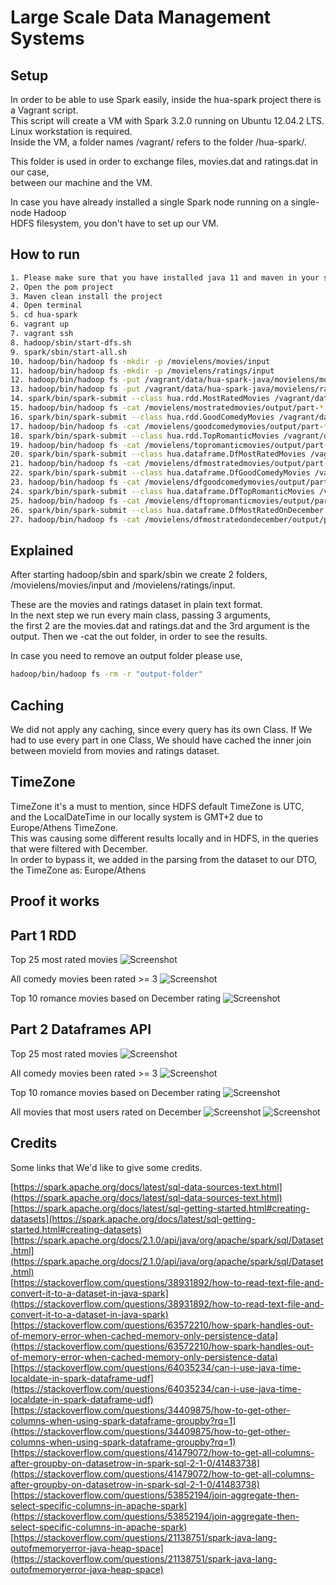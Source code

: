 # Large Scale Data Management Systems

## Setup
In order to be able to use Spark easily, inside the hua-spark project there is a Vagrant script.<br />
This script will create a VM with Spark 3.2.0 running on Ubuntu 12.04.2 LTS. <br />
Linux workstation is required.<br />
Inside the VM, a folder names /vagrant/ refers to the folder /hua-spark/.<br />

This folder is used in order to exchange files, movies.dat and ratings.dat in our case,<br />
between our machine and the VM.<br />

In case you have already installed a single Spark node running on a single-node Hadoop <br />
HDFS filesystem, you don't have to set up our VM.<br />

## How to run
```bash
1. Please make sure that you have installed java 11 and maven in your system.
2. Open the pom project
3. Maven clean install the project
4. Open terminal
5. cd hua-spark
6. vagrant up
7. vagrant ssh
8. hadoop/sbin/start-dfs.sh
9. spark/sbin/start-all.sh
10. hadoop/bin/hadoop fs -mkdir -p /movielens/movies/input
11. hadoop/bin/hadoop fs -mkdir -p /movielens/ratings/input
12. hadoop/bin/hadoop fs -put /vagrant/data/hua-spark-java/movielens/movies.dat /movielens/movies/input
13. hadoop/bin/hadoop fs -put /vagrant/data/hua-spark-java/movielens/ratings.dat /movielens/ratings/input
14. spark/bin/spark-submit --class hua.rdd.MostRatedMovies /vagrant/data/hua-spark-java/target/hua-spark-java-1.0-SNAPSHOT.jar hdfs://localhost:54310/movielens/movies/input hdfs://localhost:54310/movielens/ratings/input hdfs://localhost:54310/movielens/mostratedmovies/output
15. hadoop/bin/hadoop fs -cat /movielens/mostratedmovies/output/part-*
16. spark/bin/spark-submit --class hua.rdd.GoodComedyMovies /vagrant/data/hua-spark-java/target/hua-spark-java-1.0-SNAPSHOT.jar hdfs://localhost:54310/movielens/movies/input hdfs://localhost:54310/movielens/ratings/input hdfs://localhost:54310/movielens/goodcomedymovies/output
17. hadoop/bin/hadoop fs -cat /movielens/goodcomedymovies/output/part-*
18. spark/bin/spark-submit --class hua.rdd.TopRomanticMovies /vagrant/data/hua-spark-java/target/hua-spark-java-1.0-SNAPSHOT.jar hdfs://localhost:54310/movielens/movies/input hdfs://localhost:54310/movielens/ratings/input hdfs://localhost:54310/movielens/topromanticmovies/output
19. hadoop/bin/hadoop fs -cat /movielens/topromanticmovies/output/part-*
20. spark/bin/spark-submit --class hua.dataframe.DfMostRatedMovies /vagrant/data/hua-spark-java/target/hua-spark-java-1.0-SNAPSHOT.jar hdfs://localhost:54310/movielens/movies/input hdfs://localhost:54310/movielens/ratings/input hdfs://localhost:54310/movielens/dfmostratedmovies/output
21. hadoop/bin/hadoop fs -cat /movielens/dfmostratedmovies/output/part-*
22. spark/bin/spark-submit --class hua.dataframe.DfGoodComedyMovies /vagrant/data/hua-spark-java/target/hua-spark-java-1.0-SNAPSHOT.jar hdfs://localhost:54310/movielens/movies/input hdfs://localhost:54310/movielens/ratings/input hdfs://localhost:54310/movielens/dfgoodcomedymovies/output
23. hadoop/bin/hadoop fs -cat /movielens/dfgoodcomedymovies/output/part-*
24. spark/bin/spark-submit --class hua.dataframe.DfTopRomanticMovies /vagrant/data/hua-spark-java/target/hua-spark-java-1.0-SNAPSHOT.jar hdfs://localhost:54310/movielens/movies/input hdfs://localhost:54310/movielens/ratings/input hdfs://localhost:54310/movielens/dftopromanticmovies/output
25. hadoop/bin/hadoop fs -cat /movielens/dftopromanticmovies/output/part-*
26. spark/bin/spark-submit --class hua.dataframe.DfMostRatedOnDecember /vagrant/data/hua-spark-java/target/hua-spark-java-1.0-SNAPSHOT.jar hdfs://localhost:54310/movielens/movies/input hdfs://localhost:54310/movielens/ratings/input hdfs://localhost:54310/movielens/dfmostratedondecember/output
27. hadoop/bin/hadoop fs -cat /movielens/dfmostratedondecember/output/part-*
```

## Explained
After starting hadoop/sbin and spark/sbin we create 2 folders, <br />
/movielens/movies/input and /movielens/ratings/input.

These are the movies and ratings dataset in plain text format.<br />
In the next step we run every main class, passing 3 arguments,<br />
the first 2 are the movies.dat and ratings.dat and the 3rd argument is the output.
Then we -cat the out folder, in order to see the results.

In case you need to remove an output folder please use, <br />
```bash
hadoop/bin/hadoop fs -rm -r "output-folder"
```

## Caching
We did not apply any caching, since every query has its own Class.
If We had to use every part in one Class, We should have cached the inner join between movieId from movies and ratings dataset.

## TimeZone
TimeZone it's a must to mention, since HDFS default TimeZone is UTC, <br />
and the LocalDateTime in our locally system is GMT+2 due to Europe/Athens TimeZone. <br />
This was causing some different results locally and in HDFS, in the queries that were filtered with December. <br />
In order to bypass it, we added in the parsing from the dataset to our DTO, the TimeZone as: Europe/Athens

## Proof it works
## Part 1 RDD
Top 25 most rated movies
![Screenshot](images/spark-part1-1.png)

All comedy movies been rated >= 3
![Screenshot](images/spark-part1-2.png)

Top 10 romance movies based on December rating
![Screenshot](images/spark-part1-3.png)

## Part 2 Dataframes API
Top 25 most rated movies
![Screenshot](images/spark-part2-1.png)

All comedy movies been rated >= 3
![Screenshot](images/spark-part2-2.png)

Top 10 romance movies based on December rating
![Screenshot](images/spark-part2-3.png)

All movies that most users rated on December
![Screenshot](images/spark-part2-4.png)
![Screenshot](images/spark-part2-5.png)

## Credits
Some links that We'd like to give some credits.

[https://spark.apache.org/docs/latest/sql-data-sources-text.html](https://spark.apache.org/docs/latest/sql-data-sources-text.html)<br />
[https://spark.apache.org/docs/latest/sql-getting-started.html#creating-datasets](https://spark.apache.org/docs/latest/sql-getting-started.html#creating-datasets)<br />
[https://spark.apache.org/docs/2.1.0/api/java/org/apache/spark/sql/Dataset.html](https://spark.apache.org/docs/2.1.0/api/java/org/apache/spark/sql/Dataset.html)<br />
[https://stackoverflow.com/questions/38931892/how-to-read-text-file-and-convert-it-to-a-dataset-in-java-spark](https://stackoverflow.com/questions/38931892/how-to-read-text-file-and-convert-it-to-a-dataset-in-java-spark)<br />
[https://stackoverflow.com/questions/63572210/how-spark-handles-out-of-memory-error-when-cached-memory-only-persistence-data](https://stackoverflow.com/questions/63572210/how-spark-handles-out-of-memory-error-when-cached-memory-only-persistence-data)<br />
[https://stackoverflow.com/questions/64035234/can-i-use-java-time-localdate-in-spark-dataframe-udf](https://stackoverflow.com/questions/64035234/can-i-use-java-time-localdate-in-spark-dataframe-udf)<br />
[https://stackoverflow.com/questions/34409875/how-to-get-other-columns-when-using-spark-dataframe-groupby?rq=1](https://stackoverflow.com/questions/34409875/how-to-get-other-columns-when-using-spark-dataframe-groupby?rq=1)<br />
[https://stackoverflow.com/questions/41479072/how-to-get-all-columns-after-groupby-on-datasetrow-in-spark-sql-2-1-0/41483738](https://stackoverflow.com/questions/41479072/how-to-get-all-columns-after-groupby-on-datasetrow-in-spark-sql-2-1-0/41483738)<br />
[https://stackoverflow.com/questions/53852194/join-aggregate-then-select-specific-columns-in-apache-spark](https://stackoverflow.com/questions/53852194/join-aggregate-then-select-specific-columns-in-apache-spark)<br />
[https://stackoverflow.com/questions/21138751/spark-java-lang-outofmemoryerror-java-heap-space](https://stackoverflow.com/questions/21138751/spark-java-lang-outofmemoryerror-java-heap-space)<br />